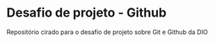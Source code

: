 # Desafio de projeto - Github
Repositório cirado para o desafio de projeto sobre Git e Github da DIO
